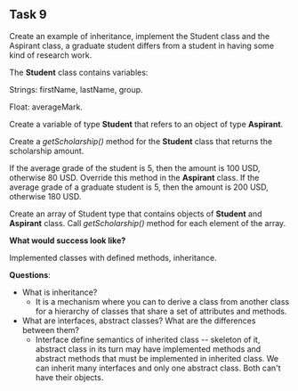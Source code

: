 ## **Task 9**

Create an example of inheritance, implement the Student class and the Aspirant class, a graduate student differs from a student in having some kind of research work.

The **Student** class contains variables:

Strings: firstName, lastName, group.

Float: averageMark.

Create a variable of type **Student** that refers to an object of type **Aspirant**.

Create a *getScholarship()* method for the **Student** class that returns the scholarship amount.

If the average grade of the student is 5, then the amount is 100 USD, otherwise 80 USD. Override this method in the **Aspirant** class. If the average grade of a graduate student is 5, then the amount is 200 USD, otherwise 180 USD.

Create an array of Student type that contains objects of **Student** and **Aspirant** class. Call *getScholarship()* method for each element of the array.

**What would success look like?**

Implemented classes with defined methods, inheritance.

**Questions**: 
- What is inheritance? 
  - It is a mechanism where you can to derive a class from another class for a hierarchy of classes that share a set of attributes and methods.
- What are interfaces, abstract classes? What are the differences between them?
  - Interface define semantics of inherited class -- skeleton of it, abstract class in its turn may have implemented methods and abstract methods that must be implemented in inherited class. We can inherit many interfaces and only one abstract class. Both can't have their objects.